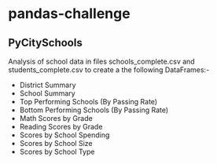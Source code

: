 # pandas-challenge

## PyCitySchools

Analysis of school data in files schools_complete.csv and students_complete.csv to create a the following DataFrames:- 
  - District Summary
  - School Summary
  - Top Performing Schools (By Passing Rate)
  - Bottom Performing Schools (By Passing Rate)
  - Math Scores by Grade
  - Reading Scores by Grade
  - Scores by School Spending
  - Scores by School Size
  - Scores by School Type
